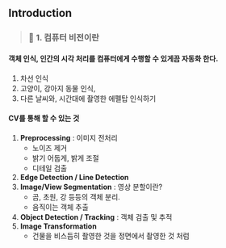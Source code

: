 ## Introduction

> ### 📄 1. 컴퓨터 비전이란

#### 객체 인식, 인간의 시각 처리를 컴퓨터에게 수행할 수 있게끔 자동화 한다.
1. 차선 인식
2. 고양이, 강아지 동물 인식,
3. 다른 날씨와, 시간대에 촬영한 에펠탑 인식하기

#### CV를 통해 할 수 있는 것

1. **Preprocessing** : 이미지 전처리
   * 노이즈 제거
   * 밝기 어둡게, 밝게 조절
   * 디테일 검출
2. **Edge Detection / Line Detection**
3. **Image/View Segmentation** : 영상 분할이란?
   * 곰, 초원, 강 등등의 객체 분리.
   * 음직이는 객체 추출
4. **Object Detection / Tracking** : 객체 검출 및 추적
5. **Image Transformation**
   * 건물을 비스듬히 좔영한 것을 정면에서 촬영한 것 처럼 
